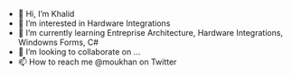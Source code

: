 - 👋 Hi, I’m Khalid
- 👀 I’m interested in Hardware Integrations
- 🌱 I’m currently learning Entreprise Architecture, Hardware Integrations, Windowns Forms, C#
- 💞️ I’m looking to collaborate on ...
- 📫 How to reach me @moukhan on Twitter 
